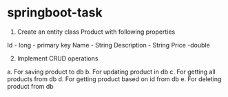 # springboot-task

1.	Create an entity class  Product with following properties
 
   Id - long - primary key
   Name - String
   Description - String
   Price -double
 
2.	Implement  CRUD operations
 
  a. For saving product to db
  b. For updating product in db
  c. For getting all products from db
  d. For getting product based on id from db
  e. For deleting product from db
 
